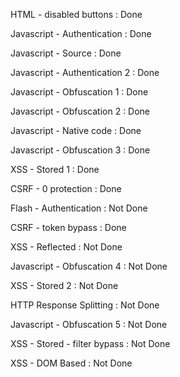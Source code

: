 HTML - disabled buttons : Done

Javascript - Authentication : Done

Javascript - Source : Done

Javascript - Authentication 2 : Done

Javascript - Obfuscation 1 : Done

Javascript - Obfuscation 2 : Done

Javascript - Native code : Done

Javascript - Obfuscation 3 : Done

XSS - Stored 1 : Done

CSRF - 0 protection : Done

Flash - Authentication : Not Done

CSRF - token bypass : Done

XSS - Reflected : Not Done

Javascript - Obfuscation 4 : Not Done

XSS - Stored 2 : Not Done

HTTP Response Splitting : Not Done

Javascript - Obfuscation 5 : Not Done

XSS - Stored - filter bypass : Not Done

XSS - DOM Based : Not Done

